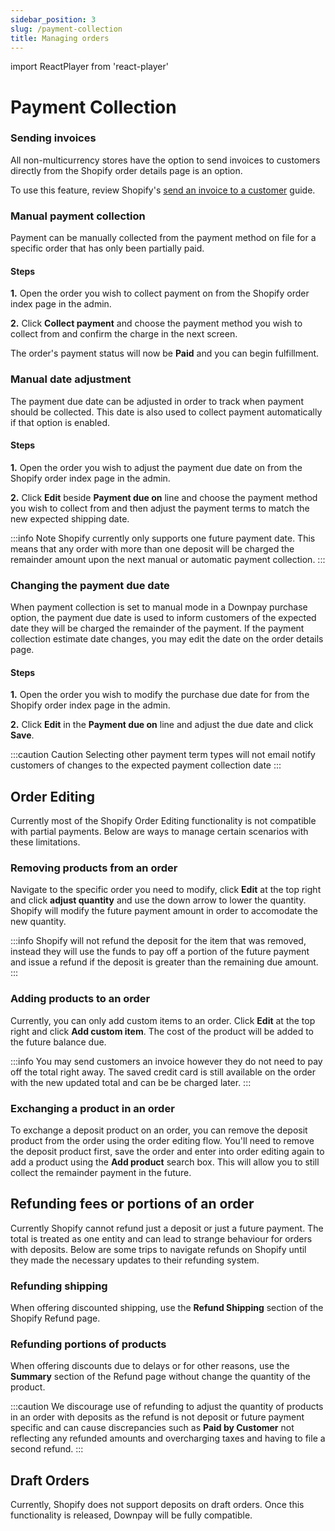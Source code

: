 ```yaml
---
sidebar_position: 3
slug: /payment-collection
title: Managing orders
---
```

import ReactPlayer from 'react-player'

# Payment Collection

### Sending invoices

All non-multicurrency stores have the option to send invoices to customers directly from the Shopify order details page is an option. 

To use this feature, review Shopify's [send an invoice to a customer](https://help.shopify.com/en/manual/orders/deferred-payments#email-an-order-invoice-to-a-customer) guide.

### Manual payment collection

Payment can be manually collected from the payment method on file for a specific order that has only been partially paid. 

#### Steps

**1.** Open the order you wish to collect payment on from the Shopify order index page in the admin.

**2.** Click **Collect payment** and choose the payment method you wish to collect from and confirm the charge in the next screen.

The order's payment status will now be **Paid** and you can begin fulfillment.

### Manual date adjustment

The payment due date can be adjusted in order to track when payment should be collected. This date is also used to collect payment automatically if that option is enabled.

#### Steps

**1.** Open the order you wish to adjust the payment due date on from the Shopify order index page in the admin.

**2.** Click **Edit** beside **Payment due on** line and choose the payment method you wish to collect from and then adjust the payment terms to match the new expected shipping date.

:::info Note
Shopify currently only supports one future payment date. This means that any order with more than one deposit will be charged the remainder amount upon the next manual or automatic payment collection.
:::

### Changing the payment due date

When payment collection is set to manual mode in a Downpay purchase option, the payment due date is used to inform customers of the expected date they will be charged the remainder of the payment. If the payment collection estimate date changes, you may edit the date on the order details page. 

#### Steps

**1.** Open the order you wish to modify the purchase due date for from the Shopify order index page in the admin.

**2.** Click **Edit** in the **Payment due on** line and adjust the due date and click **Save**.

:::caution Caution
Selecting other payment term types will not email notify customers of changes to the expected payment collection date
:::

## Order Editing

Currently most of the Shopify Order Editing functionality is not compatible with partial payments. Below are ways to manage certain scenarios with these limitations.  

### Removing products from an order

<ReactPlayer controls url='https://hypehound-public.s3.amazonaws.com/order-editing-remove.mp4'/>

Navigate to the specific order you need to modify, click **Edit** at the top right and click **adjust quantity** and use the down arrow to lower the quantity. Shopify will modify the future payment amount in order to accomodate the new quantity. 

:::info
Shopify will not refund the deposit for the item that was removed, instead they will use the funds to pay off a portion of the future payment and issue a refund if the deposit is greater than the remaining due amount.  
:::

### Adding products to an order

<ReactPlayer controls url='https://hypehound-public.s3.amazonaws.com/order-editing-add.mp4'/>

Currently, you can only add custom items to an order. Click **Edit** at the top right and click **Add custom item**. The cost of the product will be added to the future balance due. 

:::info
You may send customers an invoice however they do not need to pay off the total right away. The saved credit card is still available on the order with the new updated total and can be be charged later. 
:::

### Exchanging a product in an order

To exchange a deposit product on an order, you can remove the deposit product from the order using the order editing flow. You'll need to remove the deposit product first, save the order and enter into order editing again to add a product using the **Add product** search box. This will allow you to still collect the remainder payment in the future.

## Refunding fees or portions of an order

<ReactPlayer controls url='https://hypehound-public.s3.amazonaws.com/refunding.mov'/>

Currently Shopify cannot refund just a deposit or just a future payment. The total is treated as one entity and can lead to strange behaviour for orders with deposits. Below are some trips to navigate refunds on Shopify until they made the necessary updates to their refunding system.

### Refunding shipping


When offering discounted shipping, use the **Refund Shipping** section of the Shopify Refund page.

### Refunding portions of products

When offering discounts due to delays or for other reasons, use the **Summary** section of the Refund page without change the quantity of the product. 

:::caution
We discourage use of refunding to adjust the quantity of products in an order with deposits as the refund is not deposit or future payment specific and can cause discrepancies such as **Paid by Customer** not reflecting any refunded amounts and overcharging taxes and having to file a second refund. 
:::

## Draft Orders

Currently, Shopify does not support deposits on draft orders. Once this functionality is released, Downpay will be fully compatible. 
